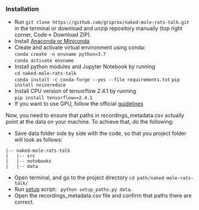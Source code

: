 ### Installation
- Run ```git clone https://github.com/griprox/naked-mole-rats-talk.git```
in the terminal or download and unzip repository manually (top right corner, Code-> Download ZIP).
- Install [Anaconda or Miniconda](https://docs.conda.io/projects/conda/en/latest/user-guide/install/index.html)
- Create and activate virtual environment using conda: \
   ```conda create -n envname python=3.7``` \
   ```conda activate envname```
- Install python modules and Jupyter Notebook by running \
```cd naked-mole-rats-talk```\
```conda install -c conda-forge --yes --file requirements.txt```
```pip install noisereduce```
- Install CPU version of tensorflow 2.4.1 by running \
```pip install tensorflow==2.4.1```
- If you want to use GPU, follow the official [guidelines](https://www.tensorflow.org/install/pip)

Now, you need to ensure that paths in recordings_metadata.csv actually point
at the data on your machine. To achieve that, do the following:
- Save data folder side by side with the code, so that you project folder will look as follows:
``` 
|-- naked-mole-rats-talk
|   |-- src
|   |-- notebooks
|   |-- data
```
- Open terminal, and go to the project directory ```cd path/naked-mole-rats-talk/```
- Run [setup](/setup_paths.py) script: ``` python setup_paths.py data```.
- Open the recordings_metadata.csv file and confirm that paths there are correct.